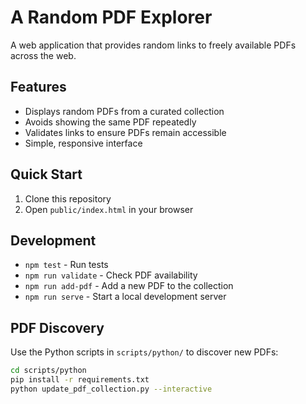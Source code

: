 # A Random PDF Explorer

A web application that provides random links to freely available PDFs across the web.

## Features

- Displays random PDFs from a curated collection
- Avoids showing the same PDF repeatedly
- Validates links to ensure PDFs remain accessible
- Simple, responsive interface

## Quick Start

1. Clone this repository
2. Open `public/index.html` in your browser

## Development

- `npm test` - Run tests
- `npm run validate` - Check PDF availability
- `npm run add-pdf` - Add a new PDF to the collection
- `npm run serve` - Start a local development server

## PDF Discovery

Use the Python scripts in `scripts/python/` to discover new PDFs:

```bash
cd scripts/python
pip install -r requirements.txt
python update_pdf_collection.py --interactive
